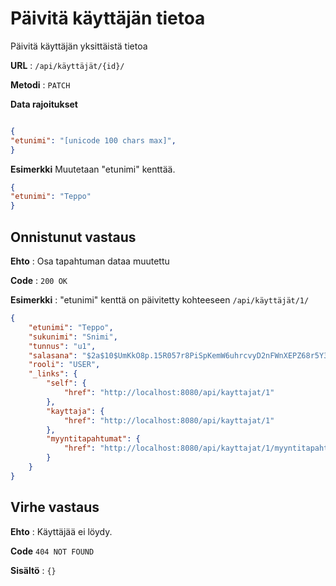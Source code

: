 # Päivitä käyttäjän tietoa

Päivitä käyttäjän yksittäistä tietoa

**URL** : `/api/käyttäjät/{id}/`

**Metodi** : `PATCH`

**Data rajoitukset**

```json

{
"etunimi": "[unicode 100 chars max]",
}
```
**Esimerkki** Muutetaan "etunimi" kenttää.

```json
{
"etunimi": "Teppo"
}
```

## Onnistunut vastaus

**Ehto** : Osa tapahtuman dataa muutettu

**Code** : `200 OK`

**Esimerkki** : "etunimi" kenttä on päivitetty kohteeseen `/api/käyttäjät/1/`

```json
{
    "etunimi": "Teppo",
    "sukunimi": "Snimi",
    "tunnus": "u1",
    "salasana": "$2a$10$UmKkO8p.15R057r8PiSpKemW6uhrcvyD2nFWnXEPZ68r5Y3GuukZW",
    "rooli": "USER",
    "_links": {
        "self": {
            "href": "http://localhost:8080/api/kayttajat/1"
        },
        "kayttaja": {
            "href": "http://localhost:8080/api/kayttajat/1"
        },
        "myyntitapahtumat": {
            "href": "http://localhost:8080/api/kayttajat/1/myyntitapahtumat"
        }
    }
}
```

## Virhe vastaus

**Ehto** : Käyttäjää ei löydy.

**Code** `404 NOT FOUND`

**Sisältö** : `{}`
